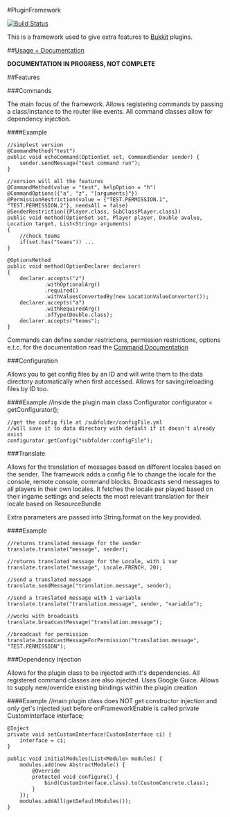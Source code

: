 #PluginFramework

[![Build Status](https://travis-ci.org/Eluinhost/pluginframework.svg?branch=master)](https://travis-ci.org/Eluinhost/pluginframework)

This is a framework used to give extra features to [Bukkit](http://www.bukkit.org/ "Bukkit") plugins.

##[Usage + Documentation](docs/Usage.md)

**DOCUMENTATION IN PROGRESS, NOT COMPLETE**

##Features

###Commands

The main focus of the framework. Allows registering commands by passing a class/instance to the router like events.
All command classes allow for dependency injection.

####Example

    //simplest version
    @CommandMethod("test")
    public void echoCommand(OptionSet set, CommandSender sender) {
        sender.sendMessage("test command ran");
    }

    //version will all the features
    @CommandMethod(value = "test", helpOption = "h")
    @CommandOptions({"a", "z", "[arguments]"})
    @PermissionRestriction(value = {"TEST.PERMISSION.1", "TEST.PERMISSION.2"}, needsAll = false)
    @SenderRestriction({Player.class, SubClassPlayer.class})
    public void method(OptionSet set, Player player, Double avalue, Location target, List<String> arguments)
    {
        //check teams
        if(set.has("teams")) ...
    }

    @OptionsMethod
    public void method(OptionDeclarer declarer)
    {
        declarer.accepts("z")
                .withOptionalArg()
                .required()
                .withValuesConvertedBy(new LocationValueConverter());
        declarer.accepts("a")
                .withRequiredArg()
                .ofType(Double.class);
        declarer.accepts("teams");
    }

Commands can define sender restrictions, permission restrictions, options e.t.c. for the documentation read the
[Command Documentation](docs/Commands.md)

###Configuration

Allows you to get config files by an ID and will write them to the data directory automatically when first accessed.
Allows for saving/reloading files by ID too.

####Example
    //inside the plugin main class
    Configurator configurator = getConfigurator();

    //get the config file at /subfolder/configFile.yml
    //will save it to data directory with default if it doesn't already exist
    configurator.getConfig("subfolder:configFile");

###Translate

Allows for the translation of messages based on different locales based on the sender.
The framework adds a config file to change the locale for the console, remote console, command blocks.
Broadcasts send messages to all players in their own locales.
It fetches the locale per played based on their ingame settings and selects the most relevant translation for their locale
based on ResourceBundle

Extra parameters are passed into String.format on the key provided.

####Example

    //returns translated message for the sender
    translate.translate("message", sender);

    //returns translated message for the Locale, with 1 var
    translate.translate("message", Locale.FRENCH, 20);

    //send a translated message
    translate.sendMessage("translation.message", sender);

    //send a translated message with 1 variable
    translate.translate("translation.message", sender, "variable");
    
    //works with broadcasts
    translate.broadcastMessage("translation.message");

    //broadcast for permission
    translate.broadcastMessageForPermission("translation.message", "TEST.PERMISSION");

###Dependency Injection

Allows for the plugin class to be injected with it's dependencies. All registered command classes are also injected.
Uses Google Guice. Allows to supply new/override existing bindings within the plugin creation

####Example
    //main plugin class does NOT get constructor injection and only get's injected just before onFrameworkEnable is called
    private CustomInterface interface;

    @Inject
    private void setCustomInterface(CustomInterface ci) {
        interface = ci;
    }

    public void initialModules(List<Module> modules) {
        modules.add(new AbstractModule() {
            @Override
            protected void configure() {
                bind(CustomInterface.class).to(CustomConcrete.class);
            }
        });
        modules.addAll(getDefaultModules());
    }
